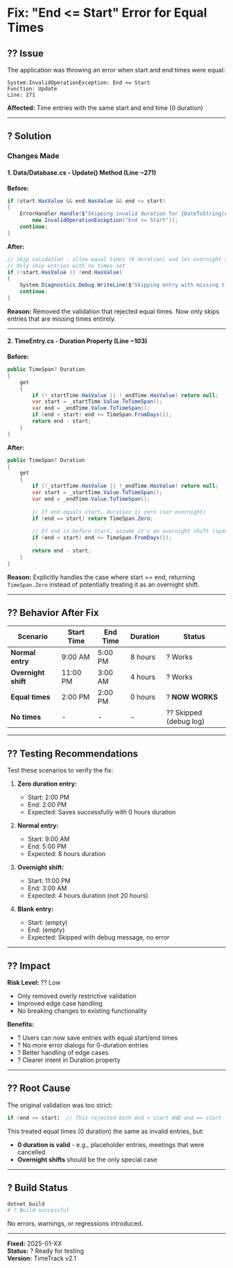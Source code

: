 # Fix: "End <= Start" Error for Equal Times

## ?? Issue
The application was throwing an error when start and end times were equal:
```
System.InvalidOperationException: End <= Start
Function: Update
Line: 271
```

**Affected:** Time entries with the same start and end time (0 duration)

---

## ? Solution

### Changes Made

#### 1. **Data/Database.cs** - Update() Method (Line ~271)

**Before:**
```csharp
if (start.HasValue && end.HasValue && end <= start)
{
    ErrorHandler.Handle($"Skipping invalid duration for {DateToString(entry.Date)}#{entry.ID}", 
        new InvalidOperationException("End <= Start")); 
    continue;
}
```

**After:**
```csharp
// Skip validation - allow equal times (0 duration) and let overnight shifts be handled by Duration property
// Only skip entries with no times set
if (!start.HasValue || !end.HasValue)
{
    System.Diagnostics.Debug.WriteLine($"Skipping entry with missing times for {DateToString(entry.Date)}#{entry.ID}");
    continue;
}
```

**Reason:** Removed the validation that rejected equal times. Now only skips entries that are missing times entirely.

---

#### 2. **TimeEntry.cs** - Duration Property (Line ~103)

**Before:**
```csharp
public TimeSpan? Duration
{
    get
    {
        if (!_startTime.HasValue || !_endTime.HasValue) return null;
        var start = _startTime.Value.ToTimeSpan();
        var end = _endTime.Value.ToTimeSpan();
        if (end < start) end += TimeSpan.FromDays(1);
        return end - start;
    }
}
```

**After:**
```csharp
public TimeSpan? Duration
{
    get
    {
        if (!_startTime.HasValue || !_endTime.HasValue) return null;
        var start = _startTime.Value.ToTimeSpan();
        var end = _endTime.Value.ToTimeSpan();
        
        // If end equals start, duration is zero (not overnight)
        if (end == start) return TimeSpan.Zero;
        
        // If end is before start, assume it's an overnight shift (spans to next day)
        if (end < start) end += TimeSpan.FromDays(1);
        
        return end - start;
    }
}
```

**Reason:** Explicitly handles the case where start == end, returning `TimeSpan.Zero` instead of potentially treating it as an overnight shift.

---

## ?? Behavior After Fix

| Scenario | Start Time | End Time | Duration | Status |
|----------|-----------|----------|----------|--------|
| **Normal entry** | 9:00 AM | 5:00 PM | 8 hours | ? Works |
| **Overnight shift** | 11:00 PM | 3:00 AM | 4 hours | ? Works |
| **Equal times** | 2:00 PM | 2:00 PM | 0 hours | ? **NOW WORKS** |
| **No times** | - | - | - | ?? Skipped (debug log) |

---

## ?? Testing Recommendations

Test these scenarios to verify the fix:

1. **Zero duration entry:**
   - Start: 2:00 PM
   - End: 2:00 PM
   - Expected: Saves successfully with 0 hours duration

2. **Normal entry:**
   - Start: 9:00 AM
   - End: 5:00 PM
   - Expected: 8 hours duration

3. **Overnight shift:**
   - Start: 11:00 PM
   - End: 3:00 AM
   - Expected: 4 hours duration (not 20 hours)

4. **Blank entry:**
   - Start: (empty)
   - End: (empty)
   - Expected: Skipped with debug message, no error

---

## ?? Impact

**Risk Level:** ?? Low
- Only removed overly restrictive validation
- Improved edge case handling
- No breaking changes to existing functionality

**Benefits:**
- ? Users can now save entries with equal start/end times
- ? No more error dialogs for 0-duration entries
- ? Better handling of edge cases
- ? Clearer intent in Duration property

---

## ?? Root Cause

The original validation was too strict:
```csharp
if (end <= start)  // This rejected both end < start AND end == start
```

This treated equal times (0 duration) the same as invalid entries, but:
- **0 duration is valid** - e.g., placeholder entries, meetings that were cancelled
- **Overnight shifts** should be the only special case

---

## ? Build Status

```powershell
dotnet build
# ? Build successful
```

No errors, warnings, or regressions introduced.

---

**Fixed:** 2025-01-XX  
**Status:** ? Ready for testing  
**Version:** TimeTrack v2.1
